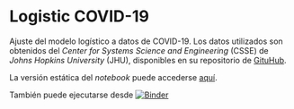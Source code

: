 # Logistic COVID-19

Ajuste del modelo logístico a datos de COVID-19. Los datos utilizados son
obtenidos del *Center for Systems Science and Engineering* (CSSE) de
*Johns Hopkins University* (JHU), disponibles en su repositorio de
[GituHub](https://github.com/CSSEGISandData/COVID-19).

La versión estática del *notebook* puede accederse [aquí](https://nbviewer.jupyter.org/github/manuxch/logistic-covid19/blob/master/Logistic_model_COVID-19.ipynb).

También puede ejecutarse desde [![Binder](https://mybinder.org/badge_logo.svg)](https://mybinder.org/v2/gh/manuxch/logistic-covid19/master?filepath=Logistic_model_COVID-19.ipynb)



